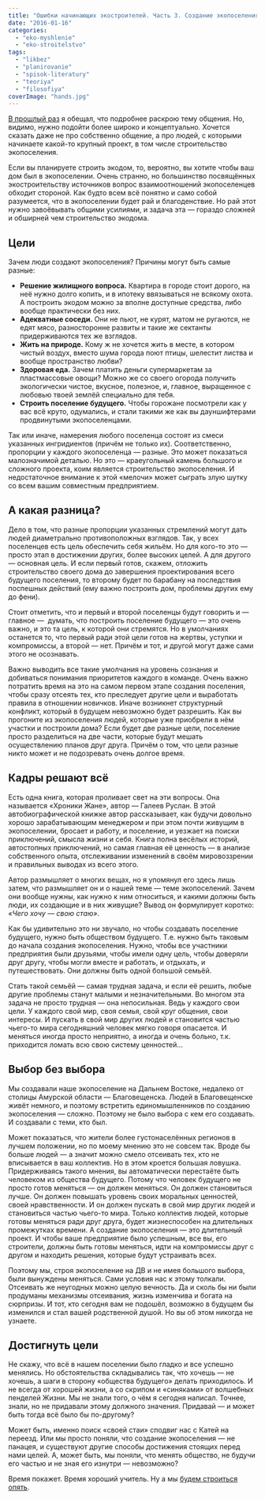```yaml
---
title: "Ошибки начинающих экостроителей. Часть 3. Создание экопоселения"
date: "2016-01-16"
categories: 
  - "eko-myshlenie"
  - "eko-stroitelstvo"
tags: 
  - "likbez"
  - "planirovanie"
  - "spisok-literatury"
  - "teoriya"
  - "filosofiya"
coverImage: "hands.jpg"
---
```


[В прошлый раз](http://svobodaiznutri.ru/oshibki-nachinayuschih-ekostroitelei-2/) я обещал, что подробнее раскрою тему общения. Но, видимо, нужно подойти более широко и концептуально. Хочется сказать даже не про собственно общение, а про людей, с которыми начинаете какой-то крупный проект, в том числе строительство экопоселения.

Если вы планируете строить экодом, то, вероятно, вы хотите чтобы ваш дом был в экопоселении. Очень странно, но большинство посвящённых экостроительству источников вопрос взаимоотношений экопоселенцев обходит стороной. Как будто всем всё понятно и само собой разумеется, что в экопоселении будет рай и благоденствие. Но рай этот нужно завоёвывать общими усилиями, и задача эта — гораздо сложней и обширней чем строительство экодома.

## Цели

Зачем люди создают экопоселения? Причины могут быть самые разные:

- **Решение жилищного вопроса.** Квартира в городе стоит дорого, на неё нужно долго копить, и в ипотеку ввязываться не всякому охота. А построить экодом можно за вполне доступные средства, либо вообще практически без них.
- **Адекватные соседи.** Они не пьют, не курят, матом не ругаются, не едят мясо, разносторонне развиты и такие же сектанты придерживаются тех же взглядов.
- **Жить на природе.** Кому ж не хочется жить в месте, в котором чистый воздух, вместо шума города поют птицы, шелестит листва и вообще пространство любви?
- **Здоровая еда.** Зачем платить деньги супермаркетам за пластмассовые овощи? Можно же со своего огорода получить экологически чистое, вкусное, полезное, и, главное, выращенное с любовью твоей землёй специально для тебя.
- **Строить поселение будущего.** Чтобы горожане посмотрели как у вас всё круто, одумались, и стали такими же как вы дауншифтерами продвинутыми экопоселенцами.

Так или иначе, намерения любого поселенца состоят из смеси указанных ингридиентов (причём не только их). Соответственно, пропорции у каждого экопоселенца — разные. Это может показаться малозначимой деталью. Но это — краеугольный камень большого и сложного проекта, коим является строительство экопоселения. И недостаточное внимание к этой «мелочи» может сыграть злую шутку со всем вашим совместным предприятием.

## А какая разница?

Дело в том, что разные пропорции указанных стремлений могут дать людей диаметрально противоположных взглядов. Так, у всех поселенцев есть цель обеспечить себя жильём. Но для кого-то это — просто этап в достижении других, более высоких целей. А для другого — основная цель. И если первый готов, скажем, отложить строительство своего дома до завершения проектирования всего будущего поселения, то второму будет по барабану на последствия поспешных действий (ему важно построить дом, проблемы других ему до фени).

Стоит отметить, что и первый и второй поселенцы будут говорить и — главное —  думать, что построить поселение будущего — это очень важно, и это та цель, к которой они стремятся. Но в умолчаниях останется то, что первый ради этой цели готов на жертвы, уступки и компромиссы, а второй — нет. Причём и тот, и другой могут даже сами этого не осознавать.

Важно выводить все такие умолчания на уровень сознания и добиваться понимания приоритетов каждого в команде. Очень важно потратить время на это на самом первом этапе создания поселения, чтобы сразу отсеять тех, кто преследует другие цели и выработать правила в отношении новичков. Иначе возникнет структурный конфликт, который в будущем невозможно будет разрешить. Как вы прогоните из экопоселения людей, которые уже приобрели в нём участки и построили дома? Если будет две разные цели, поселение просто разделиться на две части, которые будут мешать осуществлению планов друг друга. Причём о том, что цели разные никто может и не подозревать очень долгое время.

## Кадры решают всё

Есть одна книга, которая проливает свет на эти вопросы. Она называется «Хроники Жане», автор — Галеев Руслан. В этой автобиографической книжке автор рассказывает, как будучи довольно хорошо зарабатывающим менеджером и при этом почти живущим в экопоселении, бросает и работу, и поселение, и уезжает на поиски приключений, смысла жизни и себя. Книга полна весёлых историй, автостопных приключений, но самая главная её ценность — в анализе собственного опыта, отслеживании изменений в своём мировоззрении и правильных выводах из всего этого.

Автор размышляет о многих вещах, но я упомянул его здесь лишь затем, что размышляет он и о нашей теме — теме экопоселений. Зачем они вообще нужны, как нужно к ним относиться, и какими должны быть люди, их создающие и в них живущие? Вывод он формулирует коротко: _«Чего хочу — свою стаю»_.

Как бы удивительно это ни звучало, но чтобы создавать поселение будущего, нужно быть обществом будущего. Т.е. нужно быть таковым до начала создания экопоселения. Нужно, чтобы все участники предприятия были друзьями, чтобы имели одну цель, чтобы доверяли друг другу, чтобы могли вместе и работать, и отдыхать, и путешествовать. Они должны быть одной большой семьёй.

Стать такой семьёй — самая трудная задача, и если её решить, любые другие проблемы станут малыми и незначительными. Во многом эта задача не просто трудная — она непосильная. Ведь у каждого свои цели. У каждого свой мир, своя семья, свой круг общения, свои интересы. И пускать в свой мир других людей и становится частью чьего-то мира сегодняшний человек мягко говоря опасается. И меняться иногда просто неприятно, а иногда и очень больно, т.к. приходится ломать всю свою систему ценностей...

## Выбор без выбора

Мы создавали наше экопоселение на Дальнем Востоке, недалеко от столицы Амурской области — Благовещенска. Людей в Благовещенске живёт немного, и поэтому встретить единомышленников по созданию экопоселения — сложно. Поэтому не было выбора с кем его создавать. И создавали с теми, кто был.

Может показаться, что жители более густонаселённых регионов в лучшем положении, но по моему мнению это не совсем так. Вроде бы больше людей — а значит можно смело отсеивать тех, кто не вписывается в ваш коллектив. Но в этом кроется большая ловушка. Придерживаясь такого мнения, вы автоматически перестаёте быть человеком из общества будущего. Потому что человек будущего не просто готов меняться — он должен меняться. Он должен становиться лучше. Он должен повышать уровень своих моральных ценностей, своей нравственности. И он должен пускать в свой мир других людей и становиться частью чьего-то мира. Только коллектив людей, которые готовы меняться ради друг друга, будет жизнеспособен на длительных промежутках времени. А создание экопоселения — это длительный проект. И чтобы ваше предприятие было успешным, все вы, его строители, должны быть готовы меняться, идти на компромиссы друг с другом и находить решения, которые будут устраивать всех.

Поэтому мы, строя экопоселение на ДВ и не имея большого выбора, были вынуждены меняться. Сами условия нас к этому толкали. Отсеивать же неугодных можно целую вечность. Да и сколь бы ни были продуманы механизмы отсеивания, жизнь изменчива и богата на сюрпризы. И тот, кто сегодня вам не подошёл, возможно в будущем бы изменился и стал вашей родственной душой. Но вы об этом никогда не узнаете.

## Достигнуть цели

Не скажу, что всё в нашем поселении было гладко и все успешно менялись. Но обстоятельства складывались так, что хочешь — не хочешь, а шаги в сторону «общества будущего» делать приходилось. И не всегда от хорошей жизни, а со скрипом и «синяками» от волшебных пенделей Жизни. Мы не знали того, о чём я сегодня написал. Точнее, знали, но не придавали этому должного значения. Придавай — и может быть тогда всё было бы по-другому?

Может быть, именно поиск «своей стаи» сподвиг нас с Катей на переезд. Или мы просто поняли, что создание экопоселения — не панацея, и существуют другие способы достижения стоящих перед нами целей. А, может быть, мы поняли, что менять общество, не будучи его частью и не зная его изнутри — невозможно?

Время покажет. Время хороший учитель. Ну а мы [будем строиться опять](http://svobodaiznutri.ru/svoboda-iznutri-vozvraschaetsya/).
